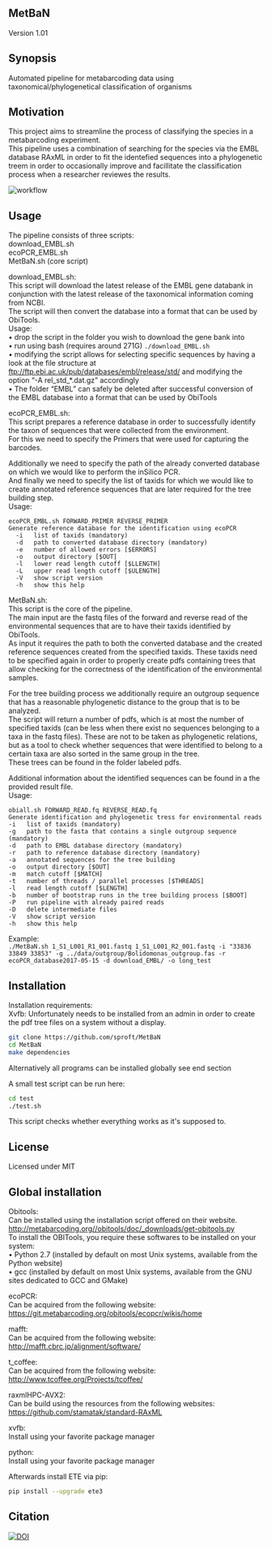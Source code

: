 ## MetBaN
Version 1.01
## Synopsis

Automated pipeline for metabarcoding data using taxonomical/phylogenetical classification of organisms

## Motivation

This project aims to streamline the process of classifying the species in a metabarcoding experiment.  
This pipeline uses a combination of searching for the species via the EMBL database RAxML in order to fit the identefied sequences into a phylogenetic treem in order to occasionally improve and facillitate the classification process when a researcher reviewes the results. 

![workflow](https://github.com/sproft/MetBaN/blob/master/src/Workflow.png)


## Usage

The pipeline consists of three scripts:  
download_EMBL.sh  
ecoPCR_EMBL.sh  
MetBaN.sh (core script)  

download_EMBL.sh:  
This script will download the latest release of the EMBL gene databank in conjunction with the latest release of the taxonomical information coming from NCBI.  
The script will then convert the database into a format that can be used by ObiTools.  
Usage:  
•	drop the script in the folder you wish to download the gene bank into  
•	run using bash (requires around 271G) `./download_EMBL.sh`  
•	modifying the script allows for selecting specific sequences by having a look at the file structure at ftp://ftp.ebi.ac.uk/pub/databases/embl/release/std/ and modifying the option
“-A rel_std_\*.dat.gz” accordingly  
•	The folder “EMBL” can safely be deleted after successful conversion of the EMBL database into a format that can be used by ObiTools  

ecoPCR_EMBL.sh:  
This script prepares a reference database in order to successfully identify the taxon of sequences that were collected from the environment.  
For this we need to specify the Primers that were used for capturing the barcodes.  

Additionally we need to specify the path of the already converted database on which we would like to perform the inSilico PCR.  
And finally we need to specify the list of taxids for which we would like to create annotated reference sequences that are later required for the tree building step.  
Usage:
```  
ecoPCR_EMBL.sh FORWARD_PRIMER REVERSE_PRIMER  
Generate reference database for the identification using ecoPCR  
  -i   list of taxids (mandatory)  
  -d   path to converted database directory (mandatory)  
  -e   number of allowed errors [$ERRORS]  
  -o   output directory [$OUT]  
  -l   lower read length cutoff [$LLENGTH]  
  -L   upper read length cutoff [$ULENGTH]  
  -V   show script version  
  -h   show this help  
```

MetBaN.sh:  
This script is the core of the pipeline.  
The main input are the fastq files of the forward and reverse read of the environmental sequences that are to have their taxids identified by ObiTools.  
As input it requires the path to both the converted database and the created reference sequences created from the specified taxids. These taxids need to be specified again in order to properly create pdfs containing trees that allow checking for the correctness of the identification of the environmental samples.  

For the tree building process we additionally require an outgroup sequence that has a reasonable phylogenetic distance to the group that is to be analyzed.  
The script will return a number of pdfs, which is at most the number of specified taxids (can be less when there exist no sequences belonging to a taxa in the fastq files).
These are not to be taken as phylogenetic relations, but as a tool to check whether sequences that were identified to belong to a certain taxa are also sorted in the same group in the tree.  
These trees can be found in the folder labeled pdfs.

Additional information about the identified sequences can be found in a the provided result file.  
Usage:  
```
obiall.sh FORWARD_READ.fq REVERSE_READ.fq  
Generate identification and phylogenetic tress for environmental reads  
-i   list of taxids (mandatory)
-g   path to the fasta that contains a single outgroup sequence (mandatory)
-d   path to EMBL database directory (mandatory)
-r   path to reference database directory (mandatory)
-a   annotated sequences for the tree building
-o   output directory [$OUT]
-m   match cutoff [$MATCH]
-t   number of threads / parallel processes [$THREADS]
-l   read length cutoff [$LENGTH]
-b   number of bootstrap runs in the tree building process [$BOOT]
-P   run pipeline with already paired reads
-D   delete intermediate files
-V   show script version
-h   show this help  
```

Example:  
`./MetBaN.sh 1_S1_L001_R1_001.fastq 1_S1_L001_R2_001.fastq -i "33836 33849 33853" -g ../data/outgroup/Bolidomonas_outgroup.fas -r ecoPCR_database2017-05-15 -d download_EMBL/ -o long_test`

## Installation

Installation requirements:  
Xvfb: Unfortunately needs to be installed from an admin in order to create the pdf tree files on a system without a display.  

```bash
git clone https://github.com/sproft/MetBaN
cd MetBaN
make dependencies
```
  
Alternatively all programs can be installed globally see end section 

A small test script can be run here:  
```bash
cd test
./test.sh
``` 

This script checks whether everything works as it's supposed to.  

## License

Licensed under MIT

## Global installation
Obitools:  
Can be installed using the installation script offered on their website.  
http://metabarcoding.org//obitools/doc/_downloads/get-obitools.py  
To install the OBITools, you require these softwares to be installed on your system:  
•	Python 2.7 (installed by default on most Unix systems, available from the Python website)  
•	gcc (installed by default on most Unix systems, available from the GNU sites dedicated to GCC and GMake)  

ecoPCR:  
Can be acquired from the following website:  
https://git.metabarcoding.org/obitools/ecopcr/wikis/home  

mafft:  
Can be acquired from the following website:  
http://mafft.cbrc.jp/alignment/software/  

t_coffee:  
Can be acquired from the following website:  
http://www.tcoffee.org/Projects/tcoffee/  

raxmlHPC-AVX2:  
Can be build using the resources from the following websites:  
https://github.com/stamatak/standard-RAxML  

xvfb:  
Install using your favorite package manager  

python:  
Install using your favorite package manager  

Afterwards install ETE via pip:  
```bash
pip install --upgrade ete3
```

## Citation  
[![DOI](https://zenodo.org/badge/103414256.svg)](https://zenodo.org/badge/latestdoi/103414256)  

